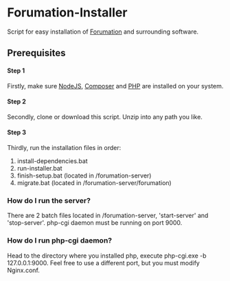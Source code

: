 # Forumation-Installer
Script for easy installation of [Forumation](https://github.com/ThePadna/Forumation) and surrounding software.

## Prerequisites

#### Step 1

Firstly, make sure [NodeJS](https://nodejs.org/en/download/), [Composer](https://getcomposer.org/download/) and [PHP](https://www.php.net/downloads.php) are installed on your system.
#### Step 2

Secondly, clone or download this script. Unzip into any path you like.
#### Step 3

Thirdly, run the installation files in order:
1. install-dependencies.bat
2. run-installer.bat
3. finish-setup.bat (located in /forumation-server)
4. migrate.bat (located in /forumation-server/forumation)

### How do I run the server?
There are 2 batch files located in /forumation-server, 'start-server' and 'stop-server'. php-cgi daemon must be running on port 9000.

### How do I run php-cgi daemon?
Head to the directory where you installed php, execute php-cgi.exe -b 127.0.0.1:9000. Feel free to use a different port, but you must modify Nginx.conf.

